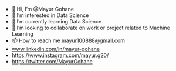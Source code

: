 - 👋 Hi, I’m @Mayur Gohane
- 👀 I’m interested in Data Science 
- 🌱 I’m currently learning Data Science 
- 💞️ I’m looking to collaborate on work or project related to Machine Learning 
- 📫 How to reach me mayur100888@gmail.com
- www.linkedin.com/in/mayur-gohane
- https://www.instagram.com/mayur.g20/
- https://twitter.com/MayurGohane

<!---
Mayurgohane/Mayurgohane is a ✨ special ✨ repository because its `README.md` (this file) appears on your GitHub profile.
You can click the Preview link to take a look at your changes.
--->
